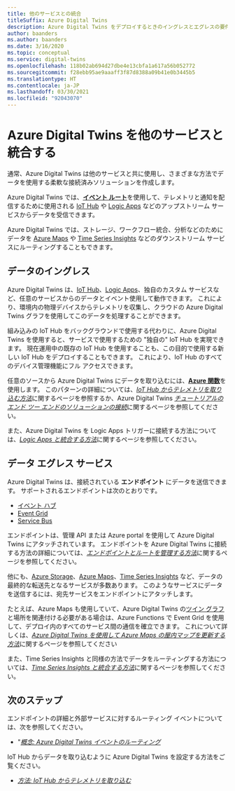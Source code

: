 ```yaml
---
title: 他のサービスとの統合
titleSuffix: Azure Digital Twins
description: Azure Digital Twins をデプロイするときのイングレスとエグレスの要件について説明します。
author: baanders
ms.author: baanders
ms.date: 3/16/2020
ms.topic: conceptual
ms.service: digital-twins
ms.openlocfilehash: 118b02ab694d27dbe4e13cbfa1a617a56b052772
ms.sourcegitcommit: f28ebb95ae9aaaff3f87d8388a09b41e0b3445b5
ms.translationtype: HT
ms.contentlocale: ja-JP
ms.lasthandoff: 03/30/2021
ms.locfileid: "92043070"
---
```

# <a name="integrate-azure-digital-twins-with-other-services"></a>Azure Digital Twins を他のサービスと統合する

通常、Azure Digital Twins は他のサービスと共に使用し、さまざまな方法でデータを使用する柔軟な接続済みソリューションを作成します。

Azure Digital Twins では、[**イベント ルート**](concepts-route-events.md)を使用して、テレメトリと通知を配信するために使用される [IoT Hub](../iot-hub/about-iot-hub.md) や [Logic Apps](../logic-apps/logic-apps-overview.md) などのアップストリーム サービスからデータを受信できます。 

Azure Digital Twins では、ストレージ、ワークフロー統合、分析などのためにデータを [Azure Maps](../azure-maps/about-azure-maps.md) や [Time Series Insights](../time-series-insights/overview-what-is-tsi.md) などのダウンストリーム サービスにルーティングすることもできます。 

## <a name="data-ingress"></a>データのイングレス

Azure Digital Twins は、[IoT Hub](../iot-hub/about-iot-hub.md)、[Logic Apps](../logic-apps/logic-apps-overview.md)、独自のカスタム サービスなど、任意のサービスからのデータとイベント使用して動作できます。 これにより、環境内の物理デバイスからテレメトリを収集し、クラウドの Azure Digital Twins グラフを使用してこのデータを処理することができます。

組み込みの IoT Hub をバックグラウンドで使用する代わりに、Azure Digital Twins を使用すると、サービスで使用するための "独自の" IoT Hub を実現できます。 現在運用中の既存の IoT Hub を使用することも、この目的で使用する新しい IoT Hub をデプロイすることもできます。 これにより、IoT Hub のすべてのデバイス管理機能にフル アクセスできます。

任意のソースから Azure Digital Twins にデータを取り込むには、[**Azure 関数**](../azure-functions/functions-overview.md)を使用します。 このパターンの詳細については、[*IoT Hub からテレメトリを取り込む方法*](how-to-ingest-iot-hub-data.md)に関するページを参照するか、Azure Digital Twins [*チュートリアルのエンド ツー エンドのソリューションの接続*](tutorial-end-to-end.md)に関するページを参照してください。 

また、Azure Digital Twins を Logic Apps トリガーに接続する方法については、[*Logic Apps と統合する方法*](how-to-integrate-logic-apps.md)に関するページを参照してください。

## <a name="data-egress-services"></a>データ エグレス サービス

Azure Digital Twins は、接続されている **エンドポイント** にデータを送信できます。 サポートされるエンドポイントは次のとおりです。
* [イベント ハブ](../event-hubs/event-hubs-about.md)
* [Event Grid](../event-grid/overview.md)
* [Service Bus](../service-bus-messaging/service-bus-messaging-overview.md)

エンドポイントは、管理 API または Azure portal を使用して Azure Digital Twins にアタッチされています。 エンドポイントを Azure Digital Twins に接続する方法の詳細については、[*エンドポイントとルートを管理する方法*](how-to-manage-routes-apis-cli.md)に関するページを参照してください。

他にも、[Azure Storage](../storage/common/storage-introduction.md)、[Azure Maps](../azure-maps/about-azure-maps.md)、[Time Series Insights](../time-series-insights/overview-what-is-tsi.md) など、データの最終的な転送先となるサービスが多数あります。 このようなサービスにデータを送信するには、宛先サービスをエンドポイントにアタッチします。

たとえば、Azure Maps も使用していて、Azure Digital Twins の[ツイン グラフ](concepts-twins-graph.md)と場所を関連付ける必要がある場合は、Azure Functions で Event Grid を使用して、デプロイ内のすべてのサービス間の通信を確立できます。 これについて詳しくは、[*Azure Digital Twins を使用して Azure Maps の屋内マップを更新する方法*](how-to-integrate-maps.md)に関するページを参照してください

また、Time Series Insights と同様の方法でデータをルーティングする方法については、[*Time Series Insights と統合する方法*](how-to-integrate-time-series-insights.md)に関するページを参照してください。

## <a name="next-steps"></a>次のステップ

エンドポイントの詳細と外部サービスに対するルーティング イベントについては、次を参照してください。
* "[*概念: Azure Digital Twins イベントのルーティング*](concepts-route-events.md)

IoT Hub からデータを取り込むように Azure Digital Twins を設定する方法をご覧ください。
* [*方法: IoT Hub からテレメトリを取り込む*](how-to-ingest-iot-hub-data.md)